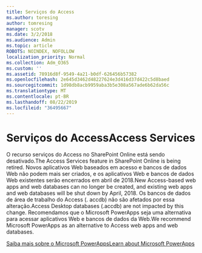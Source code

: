 ```yaml
---
title: Serviços do Access
ms.author: toresing
author: tomresing
manager: scotv
ms.date: 3/2/2018
ms.audience: Admin
ms.topic: article
ROBOTS: NOINDEX, NOFOLLOW
localization_priority: Normal
ms.collection: Adm_O365
ms.custom: ''
ms.assetid: 78916d8f-9549-4a21-b0df-626456b57382
ms.openlocfilehash: 2e645d3462d48227624e3d416d37d422c5d8baed
ms.sourcegitcommit: 1d98db8acb9959aba3b5e308a567ade6b62da56c
ms.translationtype: MT
ms.contentlocale: pt-BR
ms.lasthandoff: 08/22/2019
ms.locfileid: "36495667"
---
```

# <a name="access-services"></a><span data-ttu-id="f4f70-102">Serviços do Access</span><span class="sxs-lookup"><span data-stu-id="f4f70-102">Access Services</span></span>

<span data-ttu-id="f4f70-103">O recurso serviços do Access no SharePoint Online está sendo desativado.</span><span class="sxs-lookup"><span data-stu-id="f4f70-103">The Access Services feature in SharePoint Online is being retired.</span></span> <span data-ttu-id="f4f70-104">Novos aplicativos Web baseados em acesso e bancos de dados Web não podem mais ser criados, e os aplicativos Web e bancos de dados Web existentes serão encerrados em abril de 2018.</span><span class="sxs-lookup"><span data-stu-id="f4f70-104">New Access-based web apps and web databases can no longer be created, and existing web apps and web databases will be shut down by April, 2018.</span></span> <span data-ttu-id="f4f70-105">Os bancos de dados de área de trabalho do Access (. accdb) não são afetados por essa alteração.</span><span class="sxs-lookup"><span data-stu-id="f4f70-105">Access Desktop databases (.accdb) are not impacted by this change.</span></span> <span data-ttu-id="f4f70-106">Recomendamos que o Microsoft PowerApps seja uma alternativa para acessar aplicativos Web e bancos de dados da Web.</span><span class="sxs-lookup"><span data-stu-id="f4f70-106">We recommend Microsoft PowerApps as an alternative to Access web apps and web databases.</span></span> 
  
[<span data-ttu-id="f4f70-107">Saiba mais sobre o Microsoft PowerApps</span><span class="sxs-lookup"><span data-stu-id="f4f70-107">Learn about Microsoft PowerApps</span></span>](https://powerapps.microsoft.com/)
  